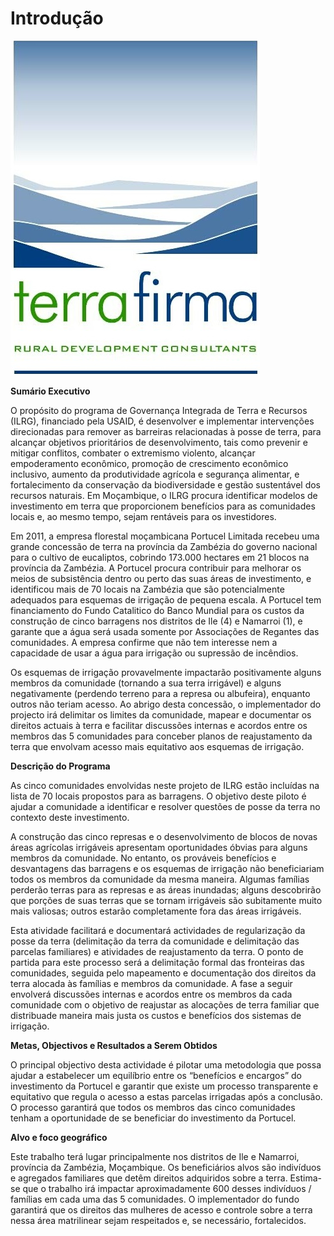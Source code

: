 # Introdução

![](.gitbook/assets/terrafirmalogo2016.png)


  
**Sumário Executivo**

O propósito do programa de Governança Integrada de Terra e Recursos \(ILRG\), financiado pela USAID, é desenvolver e implementar intervenções direcionadas para remover as barreiras relacionadas à posse de terra, para alcançar objetivos prioritários de desenvolvimento, tais como prevenir e mitigar conflitos, combater o extremismo violento, alcançar empoderamento econômico, promoção de crescimento econômico inclusivo, aumento da produtividade agrícola e segurança alimentar, e fortalecimento da conservação da biodiversidade e gestão sustentável dos recursos naturais. Em Moçambique, o ILRG procura identificar modelos de investimento em terra que proporcionem benefícios para as comunidades locais e, ao mesmo tempo, sejam rentáveis para os investidores.

Em 2011, a empresa florestal moçambicana Portucel Limitada recebeu uma grande concessão de terra na província da Zambézia do governo nacional para o cultivo de eucaliptos, cobrindo 173.000 hectares em 21 blocos na província da Zambézia. A Portucel procura contribuir para melhorar os meios de subsistência dentro ou perto das suas áreas de investimento, e identificou mais de 70 locais na Zambézia que são potencialmente adequados para esquemas de irrigação de pequena escala. A Portucel tem financiamento do Fundo Catalitico do Banco Mundial para os custos da construção de cinco barragens nos distritos de Ile \(4\) e Namarroi \(1\), e garante que a água será usada somente por Associações de Regantes das comunidades. A empresa confirme que não tem interesse nem a capacidade de usar a água para irrigação ou supressão de incêndios.

Os esquemas de irrigação provavelmente impactarão positivamente alguns membros da comunidade \(tornando a sua terra irrigável\) e alguns negativamente \(perdendo terreno para a represa ou albufeira\), enquanto outros não teriam acesso. Ao abrigo desta concessão, o implementador do projecto irá delimitar os limites da comunidade, mapear e documentar os direitos actuais à terra e facilitar discussões internas e acordos entre os membros das 5 comunidades para conceber planos de reajustamento da terra que envolvam acesso mais equitativo aos esquemas de irrigação.

**Descrição do Programa**

As cinco comunidades envolvidas neste projeto de ILRG estão incluídas na lista de 70 locais propostos para as barragens. O objetivo deste piloto é ajudar a comunidade a identificar e resolver questões de posse da terra no contexto deste investimento.

A construção das cinco represas e o desenvolvimento de blocos de novas áreas agrícolas irrigáveis apresentam oportunidades óbvias para alguns membros da comunidade. No entanto, os prováveis benefícios e desvantagens das barragens e os esquemas de irrigação não beneficiariam todos os membros da comunidade da mesma maneira. Algumas famílias perderão terras para as represas e as áreas inundadas; alguns descobrirão que porções de suas terras que se tornam irrigáveis são subitamente muito mais valiosas; outros estarão completamente fora das áreas irrigáveis.

Esta atividade facilitará e documentará actividades de regularização da posse da terra \(delimitação da terra da comunidade e delimitação das parcelas familiares\) e atividades de reajustamento da terra. O ponto de partida para este processo será a delimitação formal das fronteiras das comunidades, seguida pelo mapeamento e documentação dos direitos da terra alocada às famílias e membros da comunidade. A fase a seguir envolverá discussões internas e acordos entre os membros da cada comunidade com o objetivo de reajustar as alocações de terra familiar que distribuade maneira mais justa os custos e benefícios dos sistemas de irrigação.

**Metas, Objectivos e Resultados a Serem Obtidos**

O principal objectivo desta actividade é pilotar uma metodologia que possa ajudar a estabelecer um equilíbrio entre os “benefícios e encargos” do investimento da Portucel e garantir que existe um processo transparente e equitativo que regula o acesso a estas parcelas irrigadas após a conclusão. O processo garantirá que todos os membros das cinco comunidades tenham a oportunidade de se beneficiar do investimento da Portucel.

**Alvo e foco geográfico**

Este trabalho terá lugar principalmente nos distritos de Ile e Namarroi, província da Zambézia, Moçambique. Os beneficiários alvos são indivíduos e agregados familiares que detêm direitos adquiridos sobre a terra. Estima-se que o trabalho irá impactar aproximadamente 600 desses indivíduos / famílias em cada uma das 5 comunidades. O implementador do fundo garantirá que os direitos das mulheres de acesso e controle sobre a terra nessa área matrilinear sejam respeitados e, se necessário, fortalecidos.

